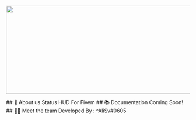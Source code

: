 <p align="center">
  <img width="612" height="240" src="https://cdn.discordapp.com/attachments/926489258645135411/961407507035746324/512.png">
</p>
## 👋 About us
Status HUD For Fivem
## 📚 Documentation
Coming Soon!
## 👨‍💻 Meet the team
Developed By : ^AliSv#0605
